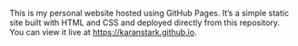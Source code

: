 This is my personal website hosted using GitHub Pages. It’s a simple static site built with HTML and CSS and deployed directly from this repository. You can view it live at https://karanstark.github.io.
